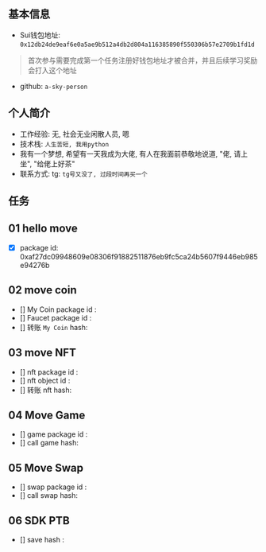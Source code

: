 ## 基本信息
- Sui钱包地址: `0x12db24de9eaf6e0a5ae9b512a4db2d804a116385890f550306b57e2709b1fd1d`
> 首次参与需要完成第一个任务注册好钱包地址才被合并，并且后续学习奖励会打入这个地址
- github: `a-sky-person`

## 个人简介
- 工作经验: 无, 社会无业闲散人员, 嗯
- 技术栈: `人生苦短, 我用python`
- 我有一个梦想, 希望有一天我成为大佬, 有人在我面前恭敬地说道, "佬, 请上坐", "给佬上好茶"
- 联系方式: tg: `tg号又没了, 过段时间再买一个`

## 任务

##   01 hello move
- [x] package id: 0xaf27dc09948609e08306f91882511876eb9fc5ca24b5607f9446eb985e94276b

##   02 move coin
- [] My Coin package id :
- [] Faucet package id :
- [] 转账 `My Coin` hash:

##   03 move NFT
- [] nft package id :
- [] nft object id :
- [] 转账 nft  hash:

##   04 Move Game
- [] game package id :
- [] call game hash:

##   05 Move Swap
- [] swap package id :
- [] call swap hash:

##   06 SDK PTB
- [] save hash :
